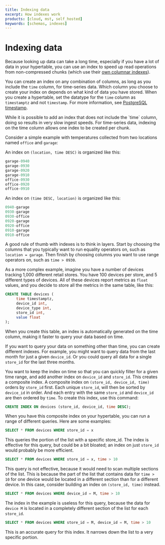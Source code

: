 ```yaml
---
title: Indexing data
excerpt: How indexes work
products: [cloud, mst, self_hosted]
keywords: [schemas, indexes]
---
```


# Indexing data

Because looking up data can take a long time, especially if you have a lot of
data in your hypertable, you can use an index to speed up read operations from
non-compressed chunks (which use their [own columnar indexes][about-compression]).

You can create an index on any combination of columns, as long as you include 
the `time` column, for time-series data. Which column you choose to create your
index on depends on what kind of data you have stored.
When you create a hypertable, set the datatype for the `time` column as
`timestamptz` and not `timestamp`.
For more information, see [PostgreSQL timestamp][postgresql-timestamp].

<Highlight type="note">
While it is possible to add an index that does not include the `time` column,
doing so results in very slow ingest speeds. For time-series data, indexing
on the time column allows one index to be created per chunk.
</Highlight>

Consider a simple example with temperatures collected from two locations named
`office` and `garage`:

An index on `(location, time DESC)` is organized like this:

```sql
garage-0940
garage-0930
garage-0920
garage-0910
office-0930
office-0920
office-0910
```

An index on `(time DESC, location)` is organized like this:

```sql
0940-garage
0930-garage
0930-office
0920-garage
0920-office
0910-garage
0910-office
```

A good rule of thumb with indexes is to think in layers. Start by choosing the
columns that you typically want to run equality operators on, such as
`location = garage`. Then finish by choosing columns you want to use range
operators on, such as `time > 0930`.

As a more complex example, imagine you have a number of devices tracking
1,000 different retail stores. You have 100 devices per store, and 5 different
types of devices. All of these devices report metrics as `float` values, and you
decide to store all the metrics in the same table, like this:

```sql
CREATE TABLE devices (
     time timestamptz,
     device_id int,
     device_type int,
     store_id int,
     value float
);
```

When you create this table, an index is automatically generated on the time
column, making it faster to query your data based on time.

If you want to query your data on something other than time, you can create
different indexes. For example, you might want to query data from the last month
for just a given `device_id`. Or you could query all data for a single
`store_id` for the last three months.

You want to keep the index on time so that you can quickly filter for a given
time range, and add another index on `device_id` and `store_id`. This creates a
composite index. A composite index on `(store_id, device_id, time)` orders by
`store_id` first. Each unique `store_id`, will then be sorted by `device_id` in
order. And each entry with the same `store_id` and `device_id` are then ordered
by `time`. To create this index, use this command:

```sql
CREATE INDEX ON devices (store_id, device_id, time DESC);
```

When you have this composite index on your hypertable, you can run a range of
different queries. Here are some examples:

```sql
SELECT * FROM devices WHERE store_id = x
```

This queries the portion of the list with a specific store_id. The index is
effective for this query, but could be a bit bloated; an index on just
`store_id` would probably be more efficient.

```sql
SELECT * FROM devices WHERE store_id = x, time > 10
```

This query is not effective, because it would need to scan multiple sections of
the list. This is because the part of the list that contains data for
`time > 10` for one device would be located in a different section than for a
different device. In this case, consider building an index on `(store_id, time)`
instead.

```sql
SELECT * FROM devices WHERE device_id = M, time > 10
```

The index in the example is useless for this query, because the data for
`device M` is located in a completely different section of the list for each
`store_id`.

```sql
SELECT * FROM devices WHERE store_id = M, device_id = M, time > 10
```

This is an accurate query for this index. It narrows down the list to a very
specific portion.

[postgresql-timestamp]: https://wiki.postgresql.org/wiki/Don't_Do_This#Don.27t_use_timestamp_.28without_time_zone.29
[about-compression]: /use-timescale/:currentVersion:/compression/about-compression
